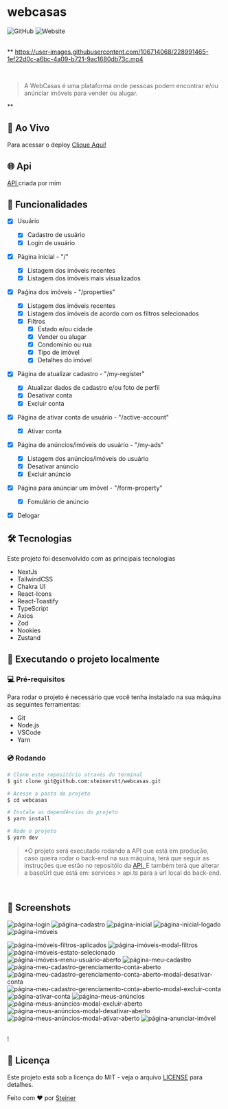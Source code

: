 #  webcasas

![GitHub](https://img.shields.io/github/license/steinerstt/webcasas?style=for-the-badge)
![Website](https://img.shields.io/website?color=gree&label=Status&style=for-the-badge&up_message=finalizado&url=https://github.com/steinerstt/webcasas)
<br><br>


**
https://user-images.githubusercontent.com/106714068/228991465-1ef22d0c-a6bc-4a09-b721-9ac1680db73c.mp4

<br>

> A WebCasas é uma plataforma onde pessoas podem encontrar e/ou anúnciar imóveis para vender ou alugar.


**
## 🔰 Ao Vivo
Para acessar o deploy <a href="https://ziti.vercel.app/" target="_blank" > Clique Aqui! </a>

## 🌐 Api
<a href="https://github.com/steinerstt/api-webcasas" target="_blank"> API </a> criada por mim 

## 📌 Funcionalidades
- [x] Usuário
  - [x] Cadastro de usuário 
  - [x] Login de usuário
- [x] Pàgina inicial - "/"
  - [x] Listagem dos imóveis recentes 
  - [x] Listagem dos imóveis mais visualizados 
- [x] Paǵina dos imóveis - "/properties" 
  - [x] Listagem dos imóveis recentes
  - [x] Listagem dos imóveis de acordo com os filtros selecionados
  - [x] Filtros
    - [x] Estado e/ou cidade 
    - [x] Vender ou alugar
    - [x] Condomínio ou rua 
    - [x] Tipo de imóvel
    - [x] Detalhes do imóvel
 - [x] Página de atualizar cadastro - "/my-register"
   - [x] Atualizar dados de cadastro e/ou foto de perfil   
   - [x] Desativar conta
   - [x] Excluir conta
 - [x] Pàgina de ativar conta de usuário - "/active-account"
   - [x] Ativar conta
 - [x] Página de anúncios/imóveis do usuário - "/my-ads"
   - [x] Listagem dos anúncios/imóveis do usuário
   - [x] Desativar anúncio   
   - [x] Excluir anúncio
 - [x] Página para anúnciar um imóvel - "/form-property"
   - [x] Fomulário de anúncio 
- [x] Delogar
  

## 🛠️ Tecnologias
 Este projeto foi desenvolvido com as principais tecnologias
- NextJs
- TailwindCSS
- Chakra UI
- React-Icons
- React-Toastify
- TypeScript
- Axios
- Zod
- Nookies
- Zustand


## 🚀 Executando o projeto localmente

### 💻 Pré-requisitos
Para rodar o projeto é necessário que você tenha instalado na sua máquina as seguintes ferramentas:
- Git
- Node.js
- VSCode
- Yarn

### 💿 Rodando
```bash
# Clone este repositório através do terminal
$ git clone git@github.com:steinerstt/webcasas.git

# Acesse a pasta do projeto
$ cd webcasas

# Instale as dependências do projeto
$ yarn install

# Rode o projeto 
$ yarn dev
```
> *O projeto será executado rodando a API que está em produção, caso queira rodar o back-end na sua máquina, terá que seguir as instruções que estão no repositóio da <a href="https://github.com/steinerstt/api-webcasas" target="_blank"> API. </a> E também terá que alterar a baseUrl que está em: services > api.ts para a url local do back-end.

<br>

## 📸 Screenshots


![página-login](https://github.com/steinerstt/webcasas/assets/106714068/858d2112-0332-430a-8151-46ad24538629)
![página-cadastro](https://github.com/steinerstt/webcasas/assets/106714068/485978af-8c78-4f61-95a0-8cfedd6e458c)
![página-inicial](https://github.com/steinerstt/webcasas/assets/106714068/6435040d-a772-480a-bf64-5d5f8d2decac)
![página-inicial-logado](https://github.com/steinerstt/webcasas/assets/106714068/c77c4c24-3405-42ad-9807-a2832c89aad9)
![página-imóveis](https://github.com/steinerstt/webcasas/assets/106714068/4431e702-8e40-4a7d-8a35-4fea9be0327d)

![página-imóveis-filtros-aplicados](https://github.com/steinerstt/webcasas/assets/106714068/5258a470-2ccc-4b70-bfb8-34ba954a1813)
![página-imóveis-modal-filtros](https://github.com/steinerstt/webcasas/assets/106714068/21a8de08-f2e0-461c-9b65-f735fdeb9cb8)
![página-imóveis-estato-selecionado](https://github.com/steinerstt/webcasas/assets/106714068/a157a224-9461-44c7-8242-a33981556ba1)
![página-imóveis-menu-usuário-aberto](https://github.com/steinerstt/webcasas/assets/106714068/35ca3707-f88a-465b-a5f7-620334b1e296)
![página-meu-cadastro](https://github.com/steinerstt/webcasas/assets/106714068/ac14bee7-9d0b-4040-b7cd-e6ac5960e9e1)
![página-meu-cadastro-gerenciamento-conta-aberto](https://github.com/steinerstt/webcasas/assets/106714068/63c260bb-a575-40f5-8abc-ae017a08a45b)
![página-meu-cadastro-gerenciamento-conta-aberto-modal-desativar-conta](https://github.com/steinerstt/webcasas/assets/106714068/43940708-ac1c-46db-85b2-b926a744467c)
![página-meu-cadastro-gerenciamento-conta-aberto-modal-excluir-conta](https://github.com/steinerstt/webcasas/assets/106714068/479fe9f3-6cc5-4584-b7a7-b78e070fb115)
![página-ativar-conta](https://github.com/steinerstt/webcasas/assets/106714068/be60a7b5-7007-4ea7-8b4a-9c4f3242ce00)
![página-meus-anúncios](https://github.com/steinerstt/webcasas/assets/106714068/97d21a70-a794-4e8a-8641-277b8a52b787)
![página-meus-anúncios-modal-excluir-aberto](https://github.com/steinerstt/webcasas/assets/106714068/2d8ba92e-48f8-4d5d-ab68-bfa406abf7d3)
![página-meus-anúncios-modal-desativar-aberto](https://github.com/steinerstt/webcasas/assets/106714068/b0acfb62-ddf2-4f71-aad9-a774f3e42d1e)
![página-meus-anúncios-modal-ativar-aberto](https://github.com/steinerstt/webcasas/assets/106714068/eb1447c6-175c-4b66-8b92-e1e945146ac8)
![página-anunciar-imóvel](https://github.com/steinerstt/webcasas/assets/106714068/1b98ac0b-193f-4c3b-b283-0392b6eacd6d)


<br>!



## 📄 Licença
Este projeto está sob a licença do MIT - veja o arquivo [LICENSE](https://github.com/steinerstt/webcasas/blob/main/LICENSE) para detalhes.

Feito com ❤ por [Steiner](https://github.com/steinerstt)
